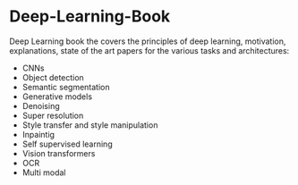 # Deep-Learning-Book
Deep Learning book the covers the principles of deep learning, motivation, explanations, state of the art papers for the various tasks and architectures:

* CNNs
* Object detection
* Semantic segmentation
* Generative models
* Denoising
* Super resolution
* Style transfer and style manipulation
* Inpaintig
* Self supervised learning
* Vision transformers
* OCR
* Multi modal

